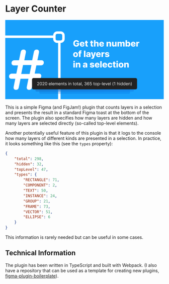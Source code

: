 # Layer Counter

![Plugin's UI](cover.png)

This is a simple Figma (and FigJam!) plugin that counts layers in a selection and presents the result in a standard Figma toast at the bottom of the screen. The plugin also specifies how many layers are hidden and how many layers are selected directly (so-called top-level elements).

Another potentially useful feature of this plugin is that it logs to the console how many layers of different kinds are presented in a selection. In practice, it looks something like this (see the `types` property):

```json
{
    "total": 298,
    "hidden": 32,
    "topLevel": 47,
    "types": {
        "RECTANGLE": 71,
        "COMPONENT": 2,
        "TEXT": 50,
        "INSTANCE": 24,
        "GROUP": 21,
        "FRAME": 73,
        "VECTOR": 51,
        "ELLIPSE": 6
    }
}
```

This information is rarely needed but can be useful in some cases.

## Technical Information
The plugin has been written in TypeScript and built with Webpack. (I also have a repository that can be used as a template for creating new plugins, [figma-plugin-boilerplate](https://github.com/gnchrv/figma-plugin-boilerplate)). 
